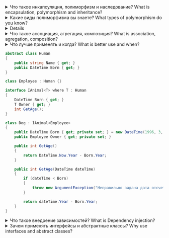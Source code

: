 <details>
<summary>Что такое инкапсуляция, полиморфизм и наследование? What is encapsulation, polymorphism and inheritance?</summary>

```
Инкапсуляция - это механизм, который объединяет данные и код, манипулирующий зтими данными, а также защищает и то, и другое от внешнего вмешательства или неправильного использования.
Полиморфизм - это свойство, которое позволяет одно и то же имя использовать для решения двух или более схожих, но технически разных задач.
Наследование - это процесс, посредством которого один объект может приобретать свойства другого.
```
</details>


<details>
<summary>Какие виды полиморфизма вы знаете?
What types of polymorphism do you know?</summary>

```
Ad-hoc-полиморфизм(перегрузки)
Параметрический полиморфизм (обобщения)
Полиморфизм подтипов (наследование)
```
</details>


<details>Что такое полиморфизм подтипов? What is polymorphism subtypes?</summary>

```
Полиморфизм подтипов (полиморфизм) — свойство системы, позволяющее использовать объекты с одинаковым интерфейсом без информации о типе и внутренней структуре объекта.
```
</details>


<details>
<summary>Что такое ассоциация, агрегация, композиция?
What is association, agregation, composition?</summary>

```
Ассоциация - это отношение, при котором объекты одного типа неким образом связаны с объектами другого типа. Например, объект одного типа содержит или использует объект другого типа. Например, игрок играет в определенной команде.
Композиция определяет отношение HAS A, то есть отношение "имеет". Например, в класс автомобиля содержит объект класса электрического двигателя, при этом класс автомобиля создает объект двигателя.
От композиции следует отличать агрегацию. Она также предполагает отношение HAS A, но реализуется она иначе(через внедрение  зависимести).
```
</details>


<details>
<summary>Что лучше применять и когда?
What is better use and when?
</summary>

```
Агрегацию, всегда, за исключением ,базовых и ненаследуемых типов.
```
</details>

```C#
abstract class Human
{
    public string Name { get; }
    public DateTime Born { get; }
}

class Employee : Human {}

interface IAnimal<T> where T : Human
{
    DateTime Born { get; }
    T Owner { get; }
    int GetAge();
}

class Dog : IAnimal<Employee>
{
    public DateTime Born { get; private set; } = new DateTime(1996, 3, 24);
    public Employee Owner { get; private set; }

    public int GetAge()
    {
        return DateTime.Now.Year - Born.Year;
    }

    public int GetAge(DateTime dateTime)
    {
        if (dateTime < Born)
        {
            throw new ArgumentException("Неправильно задана дата отсчета");
        }

        return dateTime.Year - Born.Year;
    }
}
```

<details>
<summary>Что такое внедрение зависимостей?
What is Dependency injection?</summary>

```
Внедрение зависимости — процесс предоставления внешней зависимости программному компоненту. Является специфичной формой «инверсии управления» (англ. Inversion of control, IoC), 
когда она применяется к управлению зависимостями.
В полном соответствии с принципом единственной обязанности объект отдаёт заботу о построении требуемых ему зависимостей внешнему, специально предназначенному для этого общему механизму.
```
</details>

<details>
<summary>Зачем применять интерфейсы и абстрактные классы?
Why use interfaces and abstract classes?</summary>

```
Что бы внедрять их как зависимости и вместо них подставлять любой из подтипов, что обеспечивает переиспользуемость класса для любого из этих подтипов.
```
</details>
